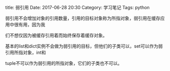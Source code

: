title: 弱引用
Date: 2017-06-28 20:30
Category: 学习笔记
Tags: python

弱引用不会增加对象的引用数量，引用的目标对象称为所指对象，弱引用在缓存应用中很有用，因为我

们不想仅因为被缓存引用着而始终保存着缓存对象。

基本的list和dict实例不会做为弱引用的目标，但他们的子类可以，set可以作为弱引用所指对象，int和

tuple不可以作为弱引用的所指对象，它们的子类也不可以。
